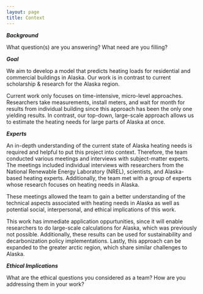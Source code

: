 ```yaml
---
layout: page
title: Context
---
```


***Background***

What question(s) are you answering?
What need are you filling?

***Goal***

We aim to develop a model that predicts heating loads for residential and commercial buildings in Alaska. Our work is in contrast to current scholarship & research for the Alaska region. 

Current work only focuses on time-intensive, micro-level approaches. Researchers take measurements, install meters, and wait for month for results from individual building since this approach has been the only one yielding results.
In contrast, our top-down, large-scale approach allows us to estimate the heating needs for large parts of Alaska at once. 

***Experts***

An in-depth understanding of the current state of Alaska heating needs is required and helpful to put this project into context. Therefore, the team conducted various meetings and interviews with subject-matter experts. The meetings included individual interviews with researchers from the National Renewable Energy Laboratory (NREL), scientists, and Alaska-based heating experts. Additionally, the team met with a group of experts whose research focuses on heating needs in Alaska.

These meetings allowed the team to gain a better understanding of the technical aspects associated with heating needs in Alaska as well as potential social, interpersonal, and ethical implications of this work. 

This work has immediate application oppurtunities, since it will enable researchers to do large-scale calculations for Alaska, which was previously not possible. Additionally, these results can be used for sustainability and decarbonization policy implementations. Lastly, this approach can be expanded to the greater arctic region, which share similar challenges to Alaska.

***Ethical Implications***

What are the ethical questions you considered as a team?
How are you addressing them in your work?
